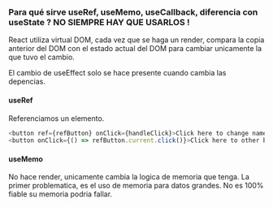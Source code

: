 ### Para qué sirve useRef, useMemo, useCallback, diferencia con useState ? NO SIEMPRE HAY QUE USARLOS !

React utiliza virtual DOM, cada vez que se haga un render, compara la copia anterior del DOM con el estado actual del DOM para cambiar unicamente la que tuvo el cambio.

El cambio de useEffect solo se hace presente cuando cambia las depencias.

#### useRef
Referenciamos un elemento.
```js
<button ref={refButton} onClick={handleClick}>Click here to change name</button>
<button onClick={() => refButton.current.click()}>Click here to other button clone</button>
```

#### useMemo
No hace render, unicamente cambia la logica de memoria que tenga.
La primer problematica, es el uso de memoria para datos grandes.
No es 100% fiable su memoria podria fallar.